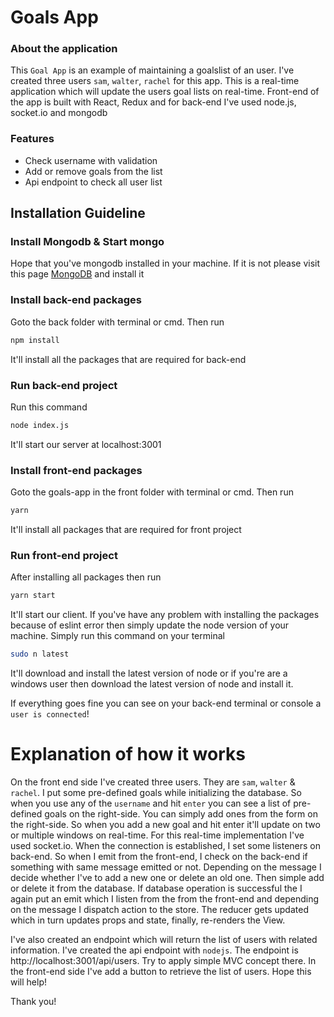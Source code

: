# Goals App

### About the application

This `Goal App` is an example of maintaining a goalslist of an user. I've created three users `sam`, `walter`, `rachel` for this app. This is a real-time application which will update the users goal lists on real-time. Front-end of the app is built with React, Redux and for back-end I've used node.js, socket.io and mongodb

### Features

-   Check username with validation
-   Add or remove goals from the list
-   Api endpoint to check all user list

## Installation Guideline

### Install Mongodb & Start mongo

Hope that you've mongodb installed in your machine. If it is not please visit this page [MongoDB](https://docs.mongodb.com/v3.2/administration/install-community/) and install it

### Install back-end packages

Goto the back folder with terminal or cmd. Then run

```sh
npm install
```

It'll install all the packages that are required for back-end

### Run back-end project

Run this command

```sh
node index.js
```

It'll start our server at localhost:3001

### Install front-end packages

Goto the goals-app in the front folder with terminal or cmd. Then run

```sh
yarn
```

It'll install all packages that are required for front project

### Run front-end project

After installing all packages then run

```sh
yarn start
```

It'll start our client. If you've have any problem with installing the packages because of eslint error then simply update the node version of your machine. Simply run this command on your terminal

```sh
sudo n latest
```

It'll download and install the latest version of node or if you're are a windows user then download the latest version of node and install it.

If everything goes fine you can see on your back-end terminal or console a `user is connected`!

# Explanation of how it works

On the front end side I've created three users. They are `sam`, `walter` & `rachel`. I put some pre-defined goals while initializing the database. So when you use any of the `username` and hit `enter` you can see a list of pre-defined goals on the right-side. You can simply add ones from the form on the right-side. So when you add a new goal and hit enter it'll update on two or multiple windows on real-time. For this real-time implementation I've used socket.io. When the connection is established, I set some listeners on back-end. So when I emit from the front-end, I check on the back-end if something with same message emitted or not. Depending on the message I decide whether I've to add a new one or delete an old one. Then simple add or delete it from the database. If database operation is successful the I again put an emit which I listen from the from the front-end and depending on the message I dispatch action to the store. The reducer gets updated which in turn updates props and state, finally, re-renders the View.

I've also created an endpoint which will return the list of users with related information. I've created the api endpoint with `nodejs`. The endpoint is http://localhost:3001/api/users. Try to apply simple MVC concept there. In the front-end side I've add a button to retrieve the list of users. Hope this will help!

Thank you!
